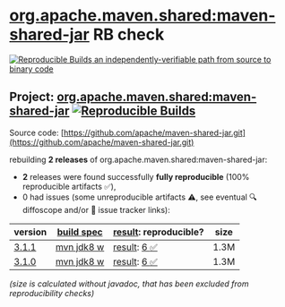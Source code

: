 [org.apache.maven.shared:maven-shared-jar](https://central.sonatype.com/artifact/org.apache.maven.shared/maven-shared-jar/versions) RB check
=======

[![Reproducible Builds](https://reproducible-builds.org/images/logos/rb.svg) an independently-verifiable path from source to binary code](https://reproducible-builds.org/)

## Project: [org.apache.maven.shared:maven-shared-jar](https://central.sonatype.com/artifact/org.apache.maven.shared/maven-shared-jar/versions) [![Reproducible Builds](https://img.shields.io/endpoint?url=https://raw.githubusercontent.com/jvm-repo-rebuild/reproducible-central/master/content/org/apache/maven/shared/maven-shared-jar/badge.json)](https://github.com/jvm-repo-rebuild/reproducible-central/blob/master/content/org/apache/maven/shared/maven-shared-jar/README.md)

Source code: [https://github.com/apache/maven-shared-jar.git](https://github.com/apache/maven-shared-jar.git)

rebuilding **2 releases** of org.apache.maven.shared:maven-shared-jar:
- **2** releases were found successfully **fully reproducible** (100% reproducible artifacts :white_check_mark:),
- 0 had issues (some unreproducible artifacts :warning:, see eventual :mag: diffoscope and/or :memo: issue tracker links):

| version | [build spec](/BUILDSPEC.md) | [result](https://reproducible-builds.org/docs/jvm/): reproducible? | size |
| -- | --------- | ------ | -- |
| [3.1.1](https://central.sonatype.com/artifact/org.apache.maven.shared/maven-shared-jar/3.1.1/pom) | [mvn jdk8 w](maven-shared-jar-3.1.1.buildspec) | [result](maven-shared-jar-3.1.1.buildinfo): [6 :white_check_mark: ](maven-shared-jar-3.1.1.buildcompare) | 1.3M |
| [3.1.0](https://central.sonatype.com/artifact/org.apache.maven.shared/maven-shared-jar/3.1.0/pom) | [mvn jdk8 w](maven-shared-jar-3.1.0.buildspec) | [result](maven-shared-jar-3.1.0.buildinfo): [6 :white_check_mark: ](maven-shared-jar-3.1.0.buildcompare) | 1.3M |

<i>(size is calculated without javadoc, that has been excluded from reproducibility checks)</i>
